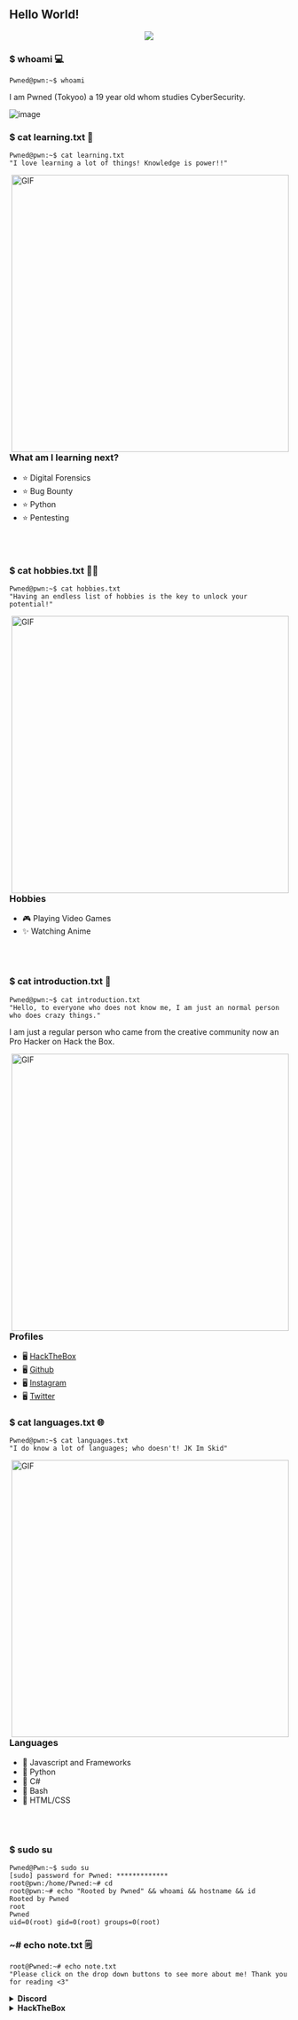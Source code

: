## Hello World! 
<p align="center">
<img src="https://readme-typing-svg.herokuapp.com?color=F71F0F&center=true&vCenter=true&lines=I+am+an+Ethical+Hacker.;I+am+a+SkidDev.;I+am+a+CTF+player.;."/>
</p>



### $ whoami 💻
```shell
Pwned@pwn:~$ whoami
```

I am Pwned (Tokyoo) a 19 year old whom studies CyberSecurity.

![image](https://user-images.githubusercontent.com/63207324/135754304-3ee4dd9c-7336-45d9-90f7-3676cb7848f5.png)



### $ cat learning.txt 📘
```shell
Pwned@pwn:~$ cat learning.txt
"I love learning a lot of things! Knowledge is power!!"
```

<img hight="400" width="500" alt="GIF" align="right" src="https://github.com/Yuma-Tsushima07/Readme/blob/main/assets/lelouch-chess.gif">

### What am I learning next?
* ⭐ Digital Forensics
* ⭐ Bug Bounty
* ⭐ Python
* ⭐ Pentesting

</br>
</br>

### $ cat hobbies.txt 👨‍🎨
```shell
Pwned@pwn:~$ cat hobbies.txt
"Having an endless list of hobbies is the key to unlock your potential!"
```
<img hight="400" width="500" alt="GIF" align="right" src="https://github.com/Yuma-Tsushima07/Readme/blob/main/assets/lelouch-wink.gif">

### Hobbies
* 🎮 Playing Video Games 
* ✨ Watching Anime


</br>
</br>


### $ cat introduction.txt 🔎
```shell
Pwned@pwn:~$ cat introduction.txt
"Hello, to everyone who does not know me, I am just an normal person who does crazy things."
``` 
I am just a regular person who came from the creative community now an Pro Hacker on Hack the Box. 

<img hight="400" width="500" alt="GIF" align="right" src="https://github.com/Yuma-Tsushima07/Readme/blob/main/assets/lelouch-zoom.gif">


### Profiles
* 🖥️ [HackTheBox](https://app.hackthebox.com/profile/617926)
* 🖥️ [Github](https://github.com/Pwned-h)
* 🖥️ [Instagram](https://www.instagram.com/7v2p)
* 🖥️ [Twitter](https://twitter.com/0xEl337)

### $ cat languages.txt 🌐
```shell
Pwned@pwn:~$ cat languages.txt
"I do know a lot of languages; who doesn't! JK Im Skid"
```
<img hight="400" width="500" alt="GIF" align="right" src="https://github.com/Yuma-Tsushima07/Readme/blob/main/assets/lelouch-rule.gif">

### Languages
* 🚩 Javascript and Frameworks
* 🚩 Python
* 🚩 C#
* 🚩 Bash
* 🚩 HTML/CSS

</br>
</br>


### $ sudo su 
```shell
Pwned@Pwn:~$ sudo su
[sudo] password for Pwned: *************
root@pwn:/home/Pwned:~# cd
root@pwn:~# echo "Rooted by Pwned" && whoami && hostname && id
Rooted by Pwned
root
Pwned
uid=0(root) gid=0(root) groups=0(root)
```

### ~# echo note.txt 🗒️

```shell
root@Pwned:~# echo note.txt
"Please click on the drop down buttons to see more about me! Thank you for reading <3"
```

<div align="left">
 

  
<details>
  <summary><b>Discord</b></summary>
  
  <a href="https://discord.com/users/909128278839803994">
<img height="80px" src="https://discord.c99.nl/widget/theme-3/909128278839803994.png">
  </a>
<br></br>
    </details>

<details>
  <summary><b>HackTheBox</b></summary>

  <a href="https://app.hackthebox.com/profile/617926">
<img src="https://www.hackthebox.com/badge/image/617926" alt="Hack The Box">
  </a>
  <br></br>
  </details>
  



